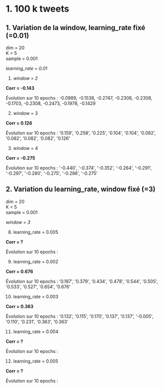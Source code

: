 # 1. 100 k tweets

## 1. Variation de la window, learning_rate fixé (=0.01)
dim = 20  
K = 5  
sample = 0.001

*learning_rate = 0.01*


1. *window = 2*  

  **Corr = -0.143**
  
  Évolution sur 10 epochs : -0.0989, -0.1538, -0.2747, -0.2308, -0.2308, -0.1703, -0.2308, -0.2473, -0.1978, -0.1429

2. window = 3  

  **Corr = 0.126**
  
  Évolution sur 10 epochs : '0.159', '0.258', '0.225', '0.104', '0.104', '0.082', '0.082', '0.082', '0.082', '0.126'
  
3. window = 4  

  **Corr = -0.275**
  
  Évolution sur 10 epochs : '-0.440', '-0.374', '-0.352', '-0.264', '-0.291', '-0.297', '-0.280', '-0.275', '-0.286', '-0.275'
  
## 2. Variation du learning_rate, window fixé (=3)

dim = 20  
K = 5  
sample = 0.001

*window = 3*

8. learning_rate = 0.005  

  **Corr = ?**
  
  Évolution sur 10 epochs :   
  
9. learning_rate = 0.002  

  **Corr = 0.676**
  
  Évolution sur 10 epochs : '0.187', '0.379', '0.434', '0.478', '0.544', '0.505', '0.533', '0.527', '0.654', '0.676'

10. learning_rate = 0.003  

  **Corr = 0.363**
  
  Évolution sur 10 epochs : '0.132', '0.115', '0.170', '0.137', '0.137', '-0.005', '0.110', '0.231', '0.363', '0.363'
  
 11. learning_rate = 0.004  

  **Corr = ?**
  
  Évolution sur 10 epochs :
  
   
 12. learning_rate = 0.005  

  **Corr = ?**
  
  Évolution sur 10 epochs :
  
  
